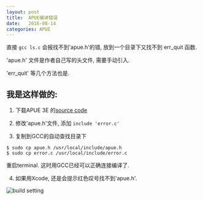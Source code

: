 ```yaml
---
layout: post
title:  APUE编译错误
date:   2016-08-14
categories: APUE
---
```


直接 `gcc ls.c` 会报找不到'apue.h'的错, 放到一个目录下又找不到 err_quit 函数.

'apue.h' 文件是作者自己写的头文件, 需要手动引入.

'err_quit' 等几个方法也是.

## 我是这样做的:

1) 下载APUE 3E 的[source code](http://www.apuebook.com/src.3e.tar.gz)

2) 修改'apue.h'文件, 添加 `include 'error.c' `

3) 复制到GCC的自动查找目录下

```
$ sudo cp apue.h /usr/local/include/apue.h
$ sudo cp error.c /usr/local/include/error.c
```
重启terminal. 这时用GCC已经可以正确连接编译了.

4) 如果用Xcode, 还是会提示红色叹号找不到'apue.h'.

![build setting](/wiki/wiki/buildSetting.png)



